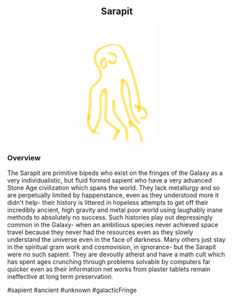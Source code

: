 
<h2 align="center">Sarapit
</h2>
<p align="center">
<img src="https://github.com/Insculpo/Sandbox_Galaxy/blob/Galactic/Stellar_Abyss_Setting_Bible/Photo_Directory/Sarapit.png" width="180" height="270">
</p>

### Overview

The Sarapit are primitive bipeds who exist on the fringes of the Galaxy as a very individualistic, but fluid formed sapient who have a very advanced Stone Age civilization which spans the world.  They lack metallurgy and so are perpetually limited by happenstance, even as they understood more it didn't help- their history is littered in hopeless attempts to get off their incredibly ancient, high gravity and metal poor world using laughably inane methods to absolutely no success.  Such histories play out depressingly common in the Galaxy- when an ambitious species never achieved space travel because they never had the resources even as they slowly understand the universe even in the face of darkness.  Many others just stay in the spiritual gram work and cosmovision, in ignorance- but the Sarapit were no such sapient.  They are devoutly atheist and have a math cult which has spent ages crunching through problems solvable by computers far quicker even as their information net works from plaster tablets remain ineffective at long term preservation.  

#sapient 
#ancient 
#unknown 
#galacticFringe

